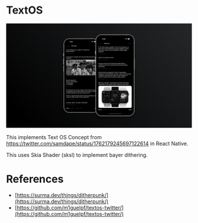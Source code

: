 # TextOS
![Text OS React Native Implementation](assets/images/cover.png)

This implements Text OS Concept from https://twitter.com/samdape/status/1762179245697122614 in React Native.

This uses Skia Shader (sksl) to implement bayer dithering.

# References

- [https://surma.dev/things/ditherpunk/](https://surma.dev/things/ditherpunk/)
- [https://github.com/m1guelpf/textos-twitter/](https://github.com/m1guelpf/textos-twitter/)